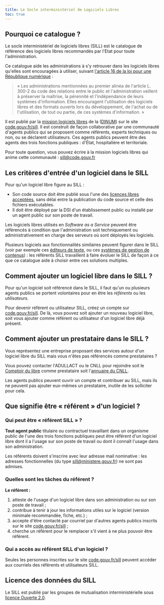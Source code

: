 ```yaml
---
title: Le Socle interministériel de Logiciels Libres
toc: true
---
```


## Pourquoi ce catalogue ?

Le socle interministériel de logiciels libres (SILL) est le catalogue de référence des logiciels libres recommandés par l'Etat pour toute l'administration.

Ce catalogue aide les administrations à s'y retrouver dans les logiciels libres qu'elles sont encouragées à utiliser, suivant [l'article 16 de la loi pour une République numérique](https://www.legifrance.gouv.fr/loda/article_lc/LEGIARTI000033205068) :

> « Les administrations mentionnées au premier alinéa de l'article L. 300-2 du code des relations entre le public et l'administration veillent à préserver la maîtrise, la pérennité et l'indépendance de leurs systèmes d'information. Elles encouragent l'utilisation des logiciels libres et des formats ouverts lors du développement, de l'achat ou de l'utilisation, de tout ou partie, de ces systèmes d'information. »

Il est publié par la [mission logiciels libres](https://code.gouv.fr) de la ([DINUM](https://www.numerique.gouv.fr)) sur le site [code.gouv.fr/sill](https://code.gouv.fr/sill). Il est construit de façon collaborative par une communauté d'agents publics qui se proposent comme référents, experts techniques ou non, ou se déclarent utilisateurs. Ces agents publics peuvent être des agents des trois fonctions publiques : d'État, hospitalière et territoriale.

Pour toute question, vous pouvez écrire à la mission logiciels libres qui anime cette communauté : <sill@code.gouv.fr>

## Les critères d'entrée d'un logiciel dans le SILL

Pour qu'un logiciel libre figure au SILL :

- Son code source doit être publié sous l'une des [licences libres acceptées](https://code.gouv.fr/fr/doc/licences-libres-dinum/), sans délai entre la publication du code source et celle des fichiers exécutables.
- Il doit être déployé par la DSI d'un établissement public ou installé par un agent public sur son poste de travail.

Les logiciels libres utilisés en *Software as a Service* peuvent être référencés à condition que l'administration soit techniquement ou administrativement en charge des serveurs où sont déployés les logiciels.

Plusieurs logiciels aux fonctionnalités similaires peuvent figurer dans le SILL (voir par exemple ces [éditeurs de texte](https://code.gouv.fr/sill/detail?name=GNU%20Emacs), ou ces [systèmes de gestion de contenus](https://code.gouv.fr/sill/detail?name=Drupal)) : les référents SILL travaillent à faire évoluer le SILL de façon à ce que ce catalogue aide à choisir entre ces solutions multiples.

## Comment ajouter un logiciel libre dans le SILL ?

Pour qu'un logiciel soit référencé dans le SILL, il faut qu'un ou plusieurs agents publics se portent volontaires pour en être les *référents* ou les *utilisateurs*.

Pour devenir référent ou utilisateur SILL, créez un compte sur [code.gouv.fr/sill](https://code.gouv.fr/sill). De là, vous pouvez soit ajouter un nouveau logiciel libre, soit vous ajouter comme référent ou utilisateur d'un logiciel libre déjà présent.

## Comment ajouter un prestataire dans le SILL ?

Vous représentez une entreprise proposant des services autour d'un logiciel libre du SILL mais vous n'êtes pas référencés comme prestataires ?

Vous pouvez contacter l'ADULLACT ou le CNLL pour rejoindre soit le [Comptoir du libre](https://comptoir-du-libre.org/fr/) comme prestataire soit l'[annuaire du CNLL](https://annuaire.cnll.fr/).

Les agents publics peuvent ouvrir un compte et contribuer au SILL, mais ils ne peuvent pas ajouter eux-mêmes un prestataire, inutile de les solliciter pour cela.

## Que signifie être « référent » d'un logiciel ?

### Qui peut être « référent SILL » ?

**Tout agent public** titulaire ou contractuel travaillant dans un organisme public de l'une des trois fonctions publiques peut être référent d'un logiciel libre dont il a l'usage sur son poste de travail ou dont il connaît l'usage dans son administration.

Les référents doivent s'inscrire avec leur adresse mail nominative : les adresses fonctionnelles (du type sill@ministere.gouv.fr) ne sont pas admises.

### Quelles sont les tâches du référent ?

**Le référent :**

1.  atteste de l'usage d'un logiciel libre dans son administration ou sur son poste de travail ;
2.  contribue à tenir à jour les informations utiles sur le logiciel (version minimale recommandée, fiche, etc.) ;
3.  accepte d'être contacté par courriel par d'autres agents publics inscrits sur le site [code.gouv.fr/sill](https://code.gouv.fr/sill) ;
4.  cherche un référent pour le remplacer s'il vient à ne plus pouvoir être référent.

### Qui a accès au référent SILL d'un logiciel ?

Seules les personnes inscrites sur le site [code.gouv.fr/sill](https://code.gouv.fr/sill) peuvent accéder aux courriels des référents et utilisateurs SILL.

## Licence des données du SILL

Le SILL est publié par les groupes de mutualisation interministérielle sous [licence Ouverte 2.0](https://github.com/etalab/Licence-Ouverte/blob/master/LO.md).
